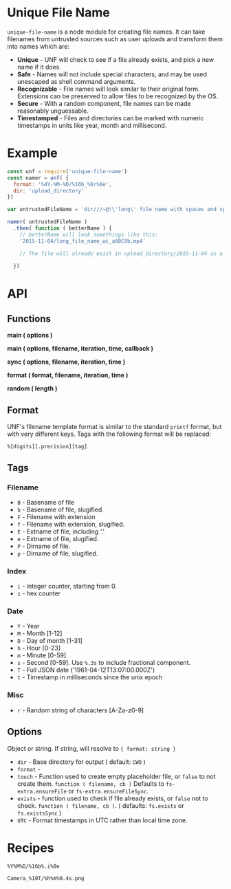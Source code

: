 # Unique File Name

`unique-file-name` is a node module for creating file names. It can take filenames from untrusted sources such as user uploads and transform them into names which are:

* **Unique** - UNF will check to see if a file already exists, and pick a new name if it does.
* **Safe** - Names will not include special characters, and may be used unescaped as shell command arguments.
* **Recognizable** - File names will look similar to their original form. Extensions can be preserved to allow files to be recognized by the OS.
* **Secure** - With a random component, file names can be made reasonably unguessable.
* **Timestamped** - Files and directories can be marked with numeric timestamps in units like year, month and millisecond.

# Example

```javascript
const unf = require('unique-file-name')
const namer = unf( {
  format: '%4Y-%M-%D/%16b_%6r%8e',
  dir: 'upload_directory'
})

var untrustedFileName = 'dir///~@!\'long\' file name with spaces and special chars!.mp4     '

namer( untrustedFileName )
  .then( function ( betterName ) {
    // betterName will look somethings like this:
    '2015-11-04/long_file_name_wi_a6BC9b.mp4'

    // The file will already exist in upload_directory/2015-11-04 as a zero-length placeholder.

  })
```



# API

## Functions

**main ( options )**

**main ( options, filename, iteration, time, callback )**

**sync ( options, filename, iteration, time )**

**format ( format, filename, iteration, time )**

**random ( length )**

## Format

UNF's filename template format is similar to the standard `printf` format, but with very different keys. Tags with the following format will be replaced:

    %[digits][.precision][tag]

## Tags

### Filename
* `B` - Basename of file
* `b` - Basename of file, slugified.
* `F` - Filename with extension
* `f` - Filename with extension, slugified.
* `E` - Extname of file, including '.'
* `e` - Extname of file, slugified.
* `P` - Dirname of file.
* `p` - Dirname of file, slugified.

### Index
* `i` - integer counter, starting from 0.
* `z` - hex counter

### Date
* `Y` - Year
* `M` - Month [1-12]
* `D` - Day of month [1-31]
* `h` - Hour [0-23]
* `m` - Minute [0-59]
* `s` - Second [0-59]. Use `%.3s` to include fractional component.
* `T` - Full JSON date ('1961-04-12T13:07:00.000Z')
* `t` - Timestamp in milliseconds since the unix epoch

### Misc
* `r` - Random string of characters [A-Za-z0-9]

## Options

Object or string. If string, will resolve to `{ format: string }`

* `dir` - Base directory for output ( default: `CWD` )
* `format` -
* `touch` - Function used to create empty placeholder file, or `false` to not create them. `function ( filename, cb )` Defaults to `fs-extra.ensureFile` or `fs-extra.ensureFileSync`.
* `exists` - function used to check if file already exists, or `false` not to check. `function ( filename, cb )`. ( defaults: `fs.exists` or `fs.existsSync` )
* `UTC` - Format timestamps in UTC rather than local time zone.

# Recipes

`%Y%M%D/%16b%.i%8e`

`Camera_%10T/%h%m%0.4s.png`
